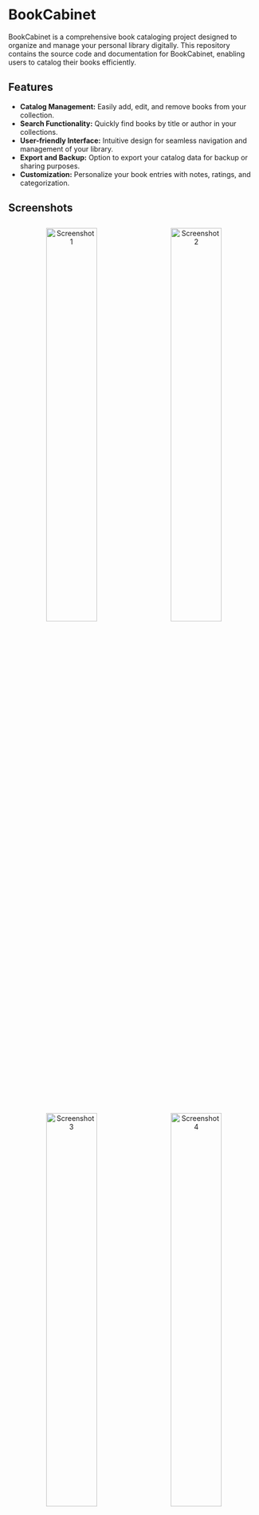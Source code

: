 # BookCabinet

BookCabinet is a comprehensive book cataloging project designed to organize and manage your personal library digitally. This repository contains the source code and documentation for BookCabinet, enabling users to catalog their books efficiently.

## Features

- **Catalog Management:** Easily add, edit, and remove books from your collection.
- **Search Functionality:** Quickly find books by title or author in your collections.
- **User-friendly Interface:** Intuitive design for seamless navigation and management of your library.
- **Export and Backup:** Option to export your catalog data for backup or sharing purposes.
- **Customization:** Personalize your book entries with notes, ratings, and categorization.

## Screenshots

<div align="center">
  <img src="https://github.com/user-attachments/assets/50693757-f6ae-40c6-9453-a4b3d6d32912" alt="Screenshot 1" width="45%" style="margin: 10px;" />
  <img src="https://github.com/user-attachments/assets/0955d243-c4cd-4710-bd13-8d3621e0dc29" alt="Screenshot 2" width="45%" style="margin: 10px;" />
  <img src="https://github.com/user-attachments/assets/4edcea4c-406c-4645-853c-60de1a840701" alt="Screenshot 3" width="45%" style="margin: 10px;" />
  <img src="https://github.com/user-attachments/assets/be1b83f8-387a-4386-a0c5-3e1a7fb8d0c2" alt="Screenshot 4" width="45%" style="margin: 10px;" />
  <img src="https://github.com/user-attachments/assets/f3892abc-f89f-420c-8c8a-6a7940b1f7a4" alt="Screenshot 5" width="45%" style="margin: 10px;" />
</div>

## Contributing

Contributions are welcome! If you have suggestions for improvements or new features, please open an issue or submit a pull request. 

